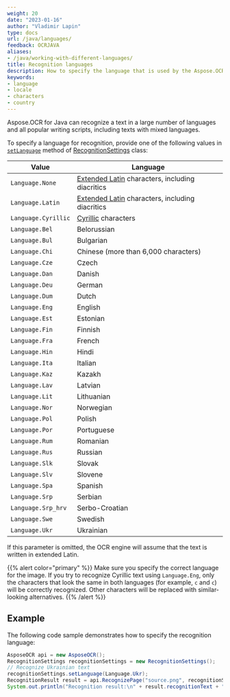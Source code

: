 ```yaml
---
weight: 20
date: "2023-01-16"
author: "Vladimir Lapin"
type: docs
url: /java/languages/
feedback: OCRJAVA
aliases:
- /java/working-with-different-languages/
title: Recognition languages
description: How to specify the language that is used by the Aspose.OCR recognition engine.
keywords:
- language
- locale
- characters
- country
---
```


Aspose.OCR for Java can recognize a text in a large number of languages and all popular writing scripts, including texts with mixed languages.

To specify a language for recognition, provide one of the following values in [`setLanguage`](https://reference.aspose.com/ocr/java/com.aspose.ocr/RecognitionSettings#setLanguage-com.Language-) method of [RecognitionSettings](https://reference.aspose.com/ocr/java/com.aspose.ocr/RecognitionSettings) class:

Value | Language
----- | --------
`Language.None` | [Extended Latin](/ocr/java/recognition-languages/#supported-characters) characters, including diacritics
`Language.Latin` | [Extended Latin](/ocr/java/recognition-languages/#supported-characters) characters, including diacritics
`Language.Cyrillic` | [Cyrillic](/ocr/java/recognition-languages/#supported-characters-1) characters
`Language.Bel` | Belorussian
`Language.Bul` | Bulgarian
`Language.Chi` | Chinese (more than 6,000 characters)
`Language.Cze` | Czech
`Language.Dan` | Danish
`Language.Deu` | German
`Language.Dum` | Dutch
`Language.Eng` | English
`Language.Est` | Estonian
`Language.Fin` | Finnish
`Language.Fra` | French
`Language.Hin` | Hindi
`Language.Ita` | Italian
`Language.Kaz` | Kazakh
`Language.Lav` | Latvian
`Language.Lit` | Lithuanian
`Language.Nor` | Norwegian
`Language.Pol` | Polish
`Language.Por` | Portuguese
`Language.Rum` | Romanian
`Language.Rus` | Russian
`Language.Slk` | Slovak
`Language.Slv` | Slovene
`Language.Spa` | Spanish
`Language.Srp` | Serbian
`Language.Srp_hrv` | Serbo-Croatian
`Language.Swe` | Swedish
`Language.Ukr` | Ukrainian

If this parameter is omitted, the OCR engine will assume that the text is written in extended Latin.

{{% alert color="primary" %}}
Make sure you specify the correct language for the image. If you try to recognize Cyrillic text using `Language.Eng`, only the characters that look the same in both languages (for example, `с` and `c`) will be correctly recognized. Other characters will be replaced with similar-looking alternatives.
{{% /alert %}}

## Example

The following code sample demonstrates how to specify the recognition language:

```java
AsposeOCR api = new AsposeOCR();
RecognitionSettings recognitionSettings = new RecognitionSettings();
// Recognize Ukrainian text
recognitionSettings.setLanguage(Language.Ukr);
RecognitionResult result = api.RecognizePage("source.png", recognitionSettings);
System.out.println("Recognition result:\n" + result.recognitionText + "\n\n");
```
